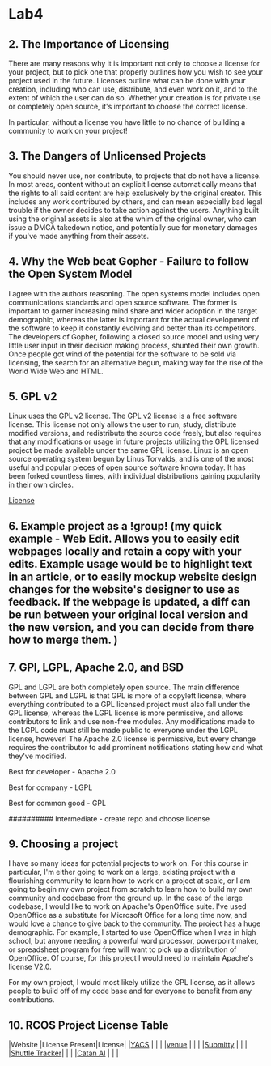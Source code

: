 # Lab4

## 2. The Importance of Licensing
There are many reasons why it is important not only to choose a license for your project, but to pick one that properly outlines how you wish to see your project used in the future. Licenses outline what can be done with your creation, including who can use, distribute, and even work on it, and to the extent of which the user can do so. Whether your creation is for private use or completely open source, it's important to choose the correct license.

In particular, without a license you have little to no chance of building a community to work on your project!

## 3. The Dangers of Unlicensed Projects
You should never use, nor contribute, to projects that do not have a license. In most areas, content without an explicit license automatically means that the rights to all said content are help exclusively by the original creator. This includes any work contributed by others, and can mean especially bad legal trouble if the owner decides to take action against the users. Anything built using the original assets is also at the whim of the original owner, who can issue a DMCA takedown notice, and potentially sue for monetary damages if you've made anything from their assets.

## 4. Why the Web beat Gopher - Failure to follow the Open System Model
I agree with the authors reasoning. The open systems model includes open communications standards and open source software. The former is important to garner increasing mind share and wider adoption in the target demographic, whereas the latter is important for the actual development of the software to keep it constantly evolving and better than its competitors. The developers of Gopher, following a closed source model and using very little user input in their decision making process, shunted their own growth. Once people got wind of the potential for the software to be sold via licensing, the search for an alternative begun, making way for the rise of the World Wide Web and HTML.

## 5. GPL v2
Linux uses the GPL v2 license. The GPL v2 license is a free software license. This license not only allows the user to run, study, distribute modified versions, and redistribute the source code freely, but also requires that any modifications or usage in future projects utilizing the GPL licensed project be made available under the same GPL license. Linux is an open source operating system begun by Linus Torvalds, and is one of the most useful and popular pieces of open source software known today. It has been forked countless times, with individual distributions gaining popularity in their own circles. 

[License](https://web.archive.org/web/20070819045030/http://www.kernel.org/pub/linux/kernel/Historic/old-versions/RELNOTES-0.12)

## 6. Example project as a !group! (my quick example - Web Edit. Allows you to easily edit webpages locally and retain a copy with your edits. Example usage would be to highlight text in an article, or to easily mockup website design changes for the website's designer to use as feedback. If the webpage is updated, a diff can be run between your original local version and the new version, and you can decide from there how to merge them. )

## 7. GPl, LGPL, Apache 2.0, and BSD
GPL and LGPL are both completely open source. The main difference between GPL and LGPL is that GPL is more of a copyleft license, where everything contributed to a GPL licensed project must also fall under the GPL license, whereas the LGPL license is more permissive, and allows contributors to link and use non-free modules. Any modifications made to the LGPL code must still be made public to everyone under the LGPL license, however! The Apache 2.0 license is permissive, but every change requires the contributor to add prominent notifications stating how and what they've modified. 

Best for developer - Apache 2.0

Best for company - LGPL

Best for common good - GPL

########## Intermediate - create repo and choose license

## 9. Choosing a project
I have so many ideas for potential projects to work on. For this course in particular, I'm either going to work on a large, existing project with a flourishing community to learn how to work on a project at scale, or I am going to begin my own project from scratch to learn how to build my own community and codebase from the ground up. In the case of the large codebase, I would like to work on Apache's OpenOffice suite. I've used OpenOffice as a substitute for Microsoft Office for a long time now, and would love a chance to give back to the community. The project has a huge demographic. For example, I started to use OpenOffice when I was in high school, but anyone needing a powerful word processor, powerpoint maker, or spreadsheet program for free will want to pick up a distribution of OpenOffice. Of course, for this project I would need to maintain Apache's license V2.0.

For my own project, I would most likely utilize the GPL license, as it allows people to build off of my code base and for everyone to benefit from any contributions. 

## 10. RCOS Project License Table
|Website                                                 |License Present|License|
|[YACS](https://github.com/yacs-rcos/yacs)               |   |   |
|[venue](https://github.com/rcos/venue)                  |   |   |
|[Submitty](https://github.com/submitty/submitty)        |   |   |
|[Shuttle Tracker](https://github.com/wtg/shuttletracker)|   |   |
|[Catan AI](https://github.com/justinchen673/catan-ai)   |   |   |